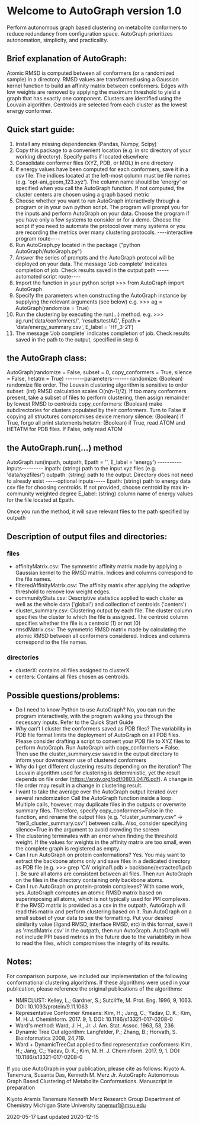 # Welcome to AutoGraph version 1.0

Perform autonomous graph based clustering on metabolite conformers to reduce redundancy from configuration space. AutoGraph prioritizes autonomation, simplicity, and practicality.

## Brief explanation of AutoGraph:
Atomic RMSD is computed between all conformers (or a randomized sample) in a directory. RMSD values are transformed using a Gaussian kernel function to build an affinity matrix between conformers. Edges with low weights are removed by applying the maximum threshold to yield a graph that has exactly one component. Clusters are identified using the Louvain algorithm. Centroids are selected from each cluster as the lowest energy conformer.

## Quick start guide:
1. Install any missing dependencies (Pandas, Numpy, Scipy)
2. Copy this package to a convenient location (e.g. in src directory of your working directory). Specify paths if located elsewhere
3. Consolidate conformer files (XYZ, PDB, or MOL) in one directory
4. If energy values have been computed for each conformers, save it in a csv file. The indices located at the left-most column must be file names (e.g. 'opt-ani_geom_123.xyz'). The column name should be 'energy' or specified when you call the AutoGraph function. If not computed, the cluster centers are chosen using a graph based metric
5. Choose whether you want to run AutoGraph interactively through a program or in your own python script. The program will prompt you for the inputs and perform AutoGraph on your data. Choose the program if you have only a few systems to consider or for a demo. Choose the script if you need to automate the protocol over many systems or you are recording the metrics over many clustering protocols.
----interactive program route----
6. Run AutoGraph.py located in the package ("python AutoGraph/AutoGraph.py")
7. Answer the series of prompts and the AutoGraph protocol will be deployed on your data. The message 'Job complete' indicates completion of job. Check results saved in the output path
-----automated script route----
6. Import the function in your python script >>> from AutoGraph import AutoGraph
7. Specify the parameters when constructing the AutoGraph instance by supplying the relevant arguments (see below) e.g. >>> ag = AutoGraph(randomize = True)
8. Run the clustering by executing the run(...) method. e.g. >>> ag.run('data/conformers/', 'results/testAG', Epath = 'data/energy_summary.csv', E_label = 'HF_3-21')
9. The message 'Job complete' indicates completion of job. Check results saved in the path to the output, specified in step 6.

## the AutoGraph class:
AutoGraph(randomize = False, subset = 0, copy_conformers = True, silence = False, hetatm = True)
--------parameters-------
randomize: (Boolean) randomize file order. The Louvain clustering algorithm is sensitive to order
subset: (int) RMSD calculation scales O(n(n-1)/2). If too many conformers present, take a subset of files to perform clustering, then assign remainder by lowest RMSD to centroids
copy_conformers: (Boolean) make subdirectories for clusters populated by their conformers. Turn to False if copying all structures compromises device memory
silence: (Boolean) if True, forgo all print statements
hetatm: (Boolean) if True, read ATOM and HETATM for PDB files. If False, only read ATOM

## the AutoGraph.run(...) method
AutoGraph.run(inpath, outpath, Epath = '', E_label = 'energy')
----------inputs---------
inpath: (string) path to the input xyz files (e.g. 'data/xyzfiles/')
outpath: (string) path to the output. Directory does not need to already exist
-----optional inputs-----
Epath: (string) path to energy data csv file for choosing centroids. If not provided, choose centroid by max in-community weighted degree
E_label: (string) column name of energy values for the file located at Epath.

Once you run the method, it will save relevant files to the path specified by outpath

## Description of output files and directories:
### files
- affinityMatrix.csv: The symmetric affinity matrix made by applying a Gaussian kernel to the RMSD matrix. Indices and columns correspond to the file names.
- filteredAffinityMatrix.csv: The affinity matrix after applying the adaptive threshold to remove low weight edges.
- communityStats.csv: Descriptive statistics applied to each cluster as well as the whole data ('global') and collection of centroids ('centers')
- cluster_summary.csv: Clustering output by each file. The cluster column specifies the cluster to which the file is assigned. The centroid column specifies whether the file is a centroid (1) or not (0)
- rmsdMatrix.csv: The symmetric RMSD matrix made by calculating the atomic RMSD between all conformers considered. Indices and columns correspond	 to the file names.
### directories
- clusterX: contains all files assigned to clusterX
- centers: Contains all files chosen as centroids. 

## Possible questions/problems:
- Do I need to know Python to use AutoGraph?
  No, you can run the program interactively, with the program walking you through the necessary inputs. Refer to the Quick Start Guide 
- Why can't I cluster the conformers saved as PDB files?
  The variability in PDB file format limits the deployment of AutoGraph on all PDB files. Please consider drafting a script to convert your PDB file to XYZ files to perform AutoGraph. Run AutoGraph with copy_conformers = False. Then use the cluster_summary.csv saved in the output directory to inform your downstream use of clustered conformers
- Why do I get different clustering results depending on the iteration?
  The Louvain algorithm used for clustering is deterministic, yet the result depends on file order (https://arxiv.org/pdf/0803.0476.pdf). A change in file order may result in a change in clustering result.
- I want to take the average over the AutoGraph output iterated over several randomization
  Call the AutoGraph function inside a loop. Multiple calls, however, may duplicate files in the outputs or overwrite summary files. Therefore, specify copy_conformers=False in the function, and rename the output files (e.g. "cluster_summary.csv" -> "iter3_cluster_summary.csv") between calls. Also, consider specifying silence=True in the argument to avoid crowding the screen
- The clustering terminates with an error when finding the threshold weight.
  If the values for weights in the affinity matrix are too small, even the complete graph is registered as empty.
- Can I run AutoGraph on protein conformations?
  Yes. You may want to extract the backbone atoms only and save files in a dedicated directory as PDB file (e.g. >>> grep 'CA' original1.pdb > backbone/extracted1.pdb ). Be sure all atoms are consistent between all files. Then run AutoGraph on the files in the directory containing only backbone atoms.
- Can I run AutoGraph on protein-protein complexes?
  With some work, yes. AutoGraph computes an atomic RMSD matrix based on superimposing all atoms, which is not typically used for PPI complexes. If the RMSD matrix is provided as a csv in the outpath, AutoGraph will read this matrix and perform clustering based on it. Run AutoGraph on a small subset of your data to see the formatting. Put your desired similarity value (ligand RMSD, interface RMSD, etc) in this format, save it as 'rmsdMatrix.csv' in the outpath, then run AutoGraph. AutoGraph will not include PPI based metrics in the future due to the variablibity in how to read the files, which compromises the integrity of its results.

## Notes:
For comparison purpose, we included our implementation of the following conformational clustering algorithms. If these algorithms were used in your publication, please reference the original publications of the algorithms:
- NMRCLUST: Kelley, L.; Gardner, S.; Sutcliffe, M. Prot. Eng. 1996, 9, 1063. DOI: 10.1093/protein/9.11.1063
- Representative Conformer Kmeans: Kim, H.; Jang, C.; Yadav, D. K.; Kim, M. H. J. Cheminform. 2017. 9, 1. DOI: 10.1186/s13321-017-0208-0
- Ward's method: Ward, J. H., Jr. J. Am. Stat. Assoc. 1963, 58, 236.
- Dynamic Tree Cut algorithm: Langfelder, P.; Zhang, B.; Horvath, S. Bioinformatics 2008, 24,719.
- Ward + DynamicTreeCut applied to find representative conformers: Kim, H.; Jang, C.; Yadav, D. K.; Kim, M. H. J. Cheminform. 2017. 9, 1. DOI: 10.1186/s13321-017-0208-0

If you use AutoGraph in your publication, please cite as follows:
Kiyoto A. Tanemura, Susanta Das, Kenneth M. Merz Jr. AutoGraph: Autonomous Graph Based Clustering of Metabolite Conformations. Manuscript in preparation

Kiyoto Aramis Tanemura
Kenneth Merz Research Group
Department of Chemistry
Michigan State University
tanemur1@msu.edu

2020-05-17
Last updated 2020-12-15